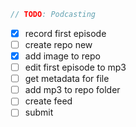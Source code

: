 

```swift
// TODO: Podcasting
```

- [x] record first episode
- [ ] create repo new
- [x] add image to repo
- [ ] edit first episode to mp3
- [ ] get metadata for file
- [ ] add mp3 to repo folder
- [ ] create feed
- [ ] submit
